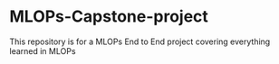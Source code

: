 # MLOPs-Capstone-project
This repository is for a MLOPs End to End project covering everything learned in MLOPs
